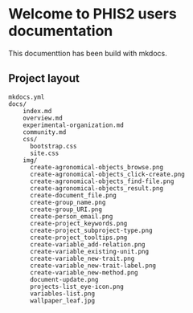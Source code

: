 # Welcome to PHIS2 users documentation

This documenttion has been build with mkdocs.

## Project layout

    mkdocs.yml
    docs/
        index.md
        overview.md
        experimental-organization.md
        community.md
        css/
          bootstrap.css
          site.css
        img/
          create-agronomical-objects_browse.png
          create-agronomical-objects_click-create.png
          create-agronomical-objects_find-file.png
          create-agronomical-objects_result.png
          create-document_file.png
          create-group_name.png
          create-group_URI.png
          create-person_email.png
          create-project_keywords.png
          create-project_subproject-type.png
          create-project_tooltips.png
          create-variable_add-relation.png
          create-variable_existing-unit.png
          create-variable_new-trait.png
          create-variable_new-trait-label.png
          create-variable_new-method.png
          document-update.png
          projects-list_eye-icon.png
          variables-list.png
          wallpaper_leaf.jpg
